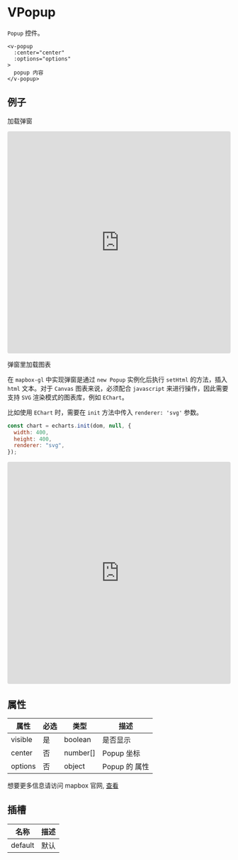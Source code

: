 # VPopup

`Popup` 控件。

```
<v-popup
  :center="center"
  :options="options"
>
  popup 内容
</v-popup>
```

## 例子 

加载弹窗

<iframe src="https://codesandbox.io/embed/vmap-examples-mnqjgn?fontsize=14&hidenavigation=1&initialpath=%2Fvpopup%2Fbasic&module=%2Fsrc%2Fviews%2Fvpopup%2FBasic.vue&theme=dark"
     style="width:100%; height:500px; border:0; border-radius: 4px; overflow:hidden;"
     title="vmap examples"
     allow="accelerometer; ambient-light-sensor; camera; encrypted-media; geolocation; gyroscope; hid; microphone; midi; payment; usb; vr; xr-spatial-tracking"
     sandbox="allow-forms allow-modals allow-popups allow-presentation allow-same-origin allow-scripts"
   ></iframe>

弹窗里加载图表

在 `mapbox-gl` 中实现弹窗是通过 `new Popup` 实例化后执行 `setHtml` 的方法，插入 `html` 文本。对于 `Canvas` 图表来说，必须配合 `javascript` 来进行操作，因此需要支持 `SVG` 渲染模式的图表库，例如 `EChart`。

比如使用 `EChart` 时，需要在 `init` 方法中传入 `renderer: 'svg'` 参数。

```javascript
const chart = echarts.init(dom, null, {
  width: 400,
  height: 400,
  renderer: "svg",
});
```

<iframe src="https://codesandbox.io/embed/vmap-examples-mnqjgn?fontsize=14&hidenavigation=1&initialpath=%2Fvpopup%2Fwithchart&module=%2Fsrc%2Fviews%2Fvpopup%2FWithChart.vue&theme=dark"
     style="width:100%; height:500px; border:0; border-radius: 4px; overflow:hidden;"
     title="vmap examples"
     allow="accelerometer; ambient-light-sensor; camera; encrypted-media; geolocation; gyroscope; hid; microphone; midi; payment; usb; vr; xr-spatial-tracking"
     sandbox="allow-forms allow-modals allow-popups allow-presentation allow-same-origin allow-scripts"
   ></iframe>

## 属性

| 属性       | 必选 | 类型     | 描述                       |
| -------- | -------- | -------- | ----------------- |
| visible  | 是       | boolean  | 是否显示          |
| center   | 否       | number[] | Popup 坐标        |
| options  | 否       | object   | Popup 的 属性 |

想要更多信息请访问 mapbox 官网, [查看](https://docs.mapbox.com/mapbox-gl-js/api/markers/#popup-parameters)

## 插槽

| 名称    | 描述 |
| ------- | ----------- |
| default | 默认        |
